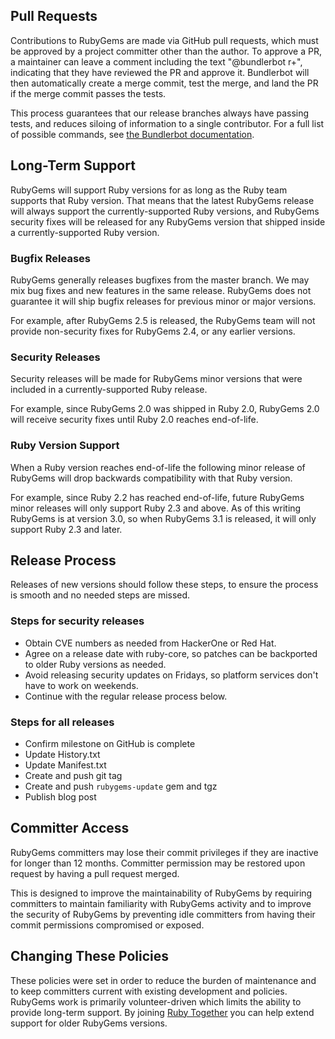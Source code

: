 ## Pull Requests

Contributions to RubyGems are made via GitHub pull requests, which must be
approved by a project committer other than the author. To approve a PR, a
maintainer can leave a comment including the text "@bundlerbot r+", indicating
that they have reviewed the PR and approve it. Bundlerbot will then
automatically create a merge commit, test the merge, and land the PR if the
merge commit passes the tests.

This process guarantees that our release branches always have passing tests,
and reduces siloing of information to a single contributor. For a full list of
possible commands, see [the Bundlerbot
documentation](https://bundlerbot-homu.herokuapp.com/).

## Long-Term Support

RubyGems will support Ruby versions for as long as the Ruby team supports that
Ruby version. That means that the latest RubyGems release will always support
the currently-supported Ruby versions, and RubyGems security fixes will be
released for any RubyGems version that shipped inside a currently-supported
Ruby version.

### Bugfix Releases

RubyGems generally releases bugfixes from the master branch. We may mix bug
fixes and new features in the same release. RubyGems does not guarantee it
will ship bugfix releases for previous minor or major versions.

For example, after RubyGems 2.5 is released, the RubyGems team will not
provide non-security fixes for RubyGems 2.4, or any earlier versions.

### Security Releases

Security releases will be made for RubyGems minor versions that were included
in a currently-supported Ruby release.

For example, since RubyGems 2.0 was shipped in Ruby 2.0, RubyGems 2.0 will
receive security fixes until Ruby 2.0 reaches end-of-life.

### Ruby Version Support

When a Ruby version reaches end-of-life the following minor release of
RubyGems will drop backwards compatibility with that Ruby version.

For example, since Ruby 2.2 has reached end-of-life, future RubyGems minor
releases will only support Ruby 2.3 and above. As of this writing RubyGems is
at version 3.0, so when RubyGems 3.1 is released, it will only support Ruby
2.3 and later.

## Release Process

Releases of new versions should follow these steps, to ensure the process is
smooth and no needed steps are missed.

### Steps for security releases

*   Obtain CVE numbers as needed from HackerOne or Red Hat.
*   Agree on a release date with ruby-core, so patches can be backported to
    older Ruby versions as needed.
*   Avoid releasing security updates on Fridays, so platform services don't
    have to work on weekends.
*   Continue with the regular release process below.


### Steps for all releases

*   Confirm milestone on GitHub is complete
*   Update History.txt
*   Update Manifest.txt
*   Create and push git tag
*   Create and push `rubygems-update` gem and tgz
*   Publish blog post


## Committer Access

RubyGems committers may lose their commit privileges if they are inactive for
longer than 12 months. Committer permission may be restored upon request by
having a pull request merged.

This is designed to improve the maintainability of RubyGems by requiring
committers to maintain familiarity with RubyGems activity and to improve the
security of RubyGems by preventing idle committers from having their commit
permissions compromised or exposed.

## Changing These Policies

These policies were set in order to reduce the burden of maintenance and to
keep committers current with existing development and policies. RubyGems work
is primarily volunteer-driven which limits the ability to provide long-term
support. By joining [Ruby Together](https://rubytogether.org) you can help
extend support for older RubyGems versions.
